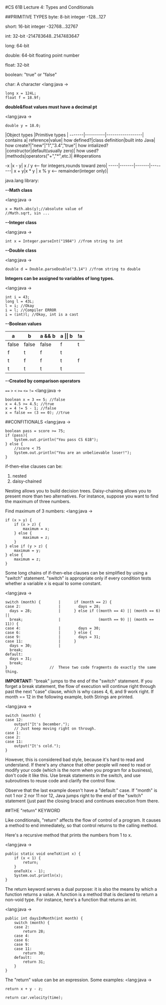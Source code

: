 #CS 61B Lecture 4: Types and Conditionals

##PRIMITIVE TYPES
byte: 8-bit integer -128...127

short: 16-bit integer -32768...32767

int: 32-bit -214783648..2147483647

long: 64-bit

double: 64-bit floating point number

float: 32-bit

boolean: "true" or "false"

char: A character
<lang:java ->
	
	long x = 124L;
	float f = 18.9f;

**double&float values must have a decimal pt**

<lang:java ->
	
	double y = 18.0;
	
  |Object	types		|Primitive types		|
  -------|----------|------------------|
  contains a|	reference|value|
  how defined?|class definition|built into Java|
  how create?|"new"|"1","3.4","true"|
  how intialized?|constructor|default(usually zero)|
  how used?|methods|operators("+","*",etc.)|
##operations

-x		|x - y| x / y <-- for integers,rounds toward zero|
-----|-------|-------|--------|
x + y|x * y | x % y <-- remainder(integer only)|


java.lang library:

**--Math class**

<lang:java ->

	x = Math.abs(y);//absolute value of 
	//Math.sqrt, sin ...

**--Integer class**

<lang:java ->

	int x = Integer.parseInt("1984") //from string to int

**--Double class**

<lang:java ->

	double d = Double.parseDouble("3.14") //from string to double
	
**Integers can be assigned to variables of long types.**

<lang:java ->

	int i = 43;
	long l = 43L;
	l = i; //Okay
	i = l; //Compiler ERROR
	i = (int)l; //Okay, int is a cast

**--Boolean values**

|a	|b	|	a && b	|	a &#124;&#124; b|!a|
|-------|-------|------------|--------|------|
|false|false|false|f|t|
|f|t|f|t| |
|t|f|f|t|f|
|t|t|t|t| |

**--Created by comparison operators**

`==` `>` `<` `>=` `<=` `!=`
<lang:java ->

	boolean x = 3 == 5; //false
	x = 4.5 >= 4.5; //true
	x = 4 != 5 - 1; //false
	x = false == (3 == 0); //true
	
##CONFITIONALS
<lang:java ->

	boolean pass = score >= 75;
	if (pass){
		System.out.println("You pass CS 61B");
	} else {
		//score < 75
		System.out.println("You are an unbelievable loser!");
	}
	
if-then-else clauses can be:

1. nested
2. daisy-chained

Nesting allows you to build decision trees. Daisy-chaining allows you to present more than two alternatives. For instance, suppose you want to find the maximum of three numbers.

Find maximum of 3 numbers:
<lang:java ->
	
	if (x > y) {
	    if (x > z) {
	        maximum = x;
	    } else {
	        maximum = z;
	    }
	} else if (y > z) {
	    maximum = y;
	} else {
	    maximum = z;
	}

Some long chains of if-then-else clauses can be simplified by using a "switch" statement. "switch" is appropriate only if every condition tests whether a variable x is equal to some constant.

<lang:java ->

	switch (month) {        |      if (month == 2) {                         
	case 2:                 |        days = 28;                              
	  days = 28;            |      } else if ((month == 4) || (month == 6) ||
	  break;                |                 (month == 9) || (month == 11)) {
	case 4:                 |        days = 30;                              
	case 6:                 |      } else {                                  
	case 9:                 |        days = 31;                              
	case 11:                |      }                                         
	  days = 30;            |
	  break;
	default:
	  days = 31;
	  break;
	}                   //  These two code fragments do exactly the same thing.

**IMPORTANT:** "break" jumps to the end of the "switch" statement. If you forget a break statement, the flow of execution will continue right through past the next "case" clause, which is why cases 4, 6, and 9 work right. If month == 12 in the following example, both Strings are printed.

<lang:java ->

	switch (month) {
	case 12:
	    output("It's December.");
	    // Just keep moving right on through.
	case 1:
	case 2:
	case 11:
	    output("It's cold.");
	}
However, this is considered bad style, because it's hard to read and understand. If there's any chance that other people will need to read or modify your code (which is the norm when you program for a business), don't code it like this. Use break statements in the switch, and use subroutines to reuse code and clarify the control flow.

Observe that the last example doesn't have a "default:" case. If "month" is not 1 nor 2 nor 11 nor 12, Java jumps right to the end of the "switch" statement (just past the closing brace) and continues execution from there.

##THE "return" KEYWORD

Like conditionals, "return" affects the flow of control of a program. It causes a method to end immediately, so that control returns to the calling method.

Here's a recursive method that prints the numbers from 1 to x.

<lang:java ->

	public static void oneToX(int x) {
	    if (x < 1) {
	        return;
	    }
	    oneToX(x - 1);
	    System.out.println(x);
	}
	
	
The return keyword serves a dual purpose: it is also the means by which a function returns a value. A function is a method that is declared to return a non-void type. For instance, here's a function that returns an int.

<lang:java ->

	public int daysInMonth(int month) {
	    switch (month) {
	    case 2:
	        return 28;
	    case 4:
	    case 6:
	    case 9:
	    case 11:
	        return 30;
	    default:
	        return 31;
	    }
	}
	
The "return" value can be an expression. Some examples:
<lang:java ->

	return x + y - z;
	
	return car.velocity(time);
